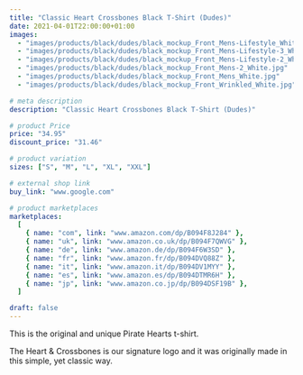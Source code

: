 ```yaml
---
title: "Classic Heart Crossbones Black T-Shirt (Dudes)"
date: 2021-04-01T22:00:00+01:00
images:
  - "images/products/black/dudes/black_mockup_Front_Mens-Lifestyle_White.jpg"
  - "images/products/black/dudes/black_mockup_Front_Mens-Lifestyle-3_White.jpg"
  - "images/products/black/dudes/black_mockup_Front_Mens-Lifestyle-2_White.jpg"
  - "images/products/black/dudes/black_mockup_Front_Mens-2_White.jpg"
  - "images/products/black/dudes/black_mockup_Front_Mens_White.jpg"
  - "images/products/black/dudes/black_mockup_Front_Wrinkled_White.jpg"

# meta description
description: "Classic Heart Crossbones Black T-Shirt (Dudes)"

# product Price
price: "34.95"
discount_price: "31.46"

# product variation
sizes: ["S", "M", "L", "XL", "XXL"]

# external shop link
buy_link: "www.google.com"

# product marketplaces
marketplaces:
  [
    { name: "com", link: "www.amazon.com/dp/B094F8J284" },
    { name: "uk", link: "www.amazon.co.uk/dp/B094F7QWVG" },
    { name: "de", link: "www.amazon.de/dp/B094F6W3SD" },
    { name: "fr", link: "www.amazon.fr/dp/B094DVQ88Z" },
    { name: "it", link: "www.amazon.it/dp/B094DV1MYY" },
    { name: "es", link: "www.amazon.es/dp/B094DTMR6H" },
    { name: "jp", link: "www.amazon.co.jp/dp/B094DSF19B" },
  ]

draft: false
---
```


This is the original and unique Pirate Hearts t-shirt.

The Heart & Crossbones is our signature logo and it was originally made in this simple, yet classic way.
